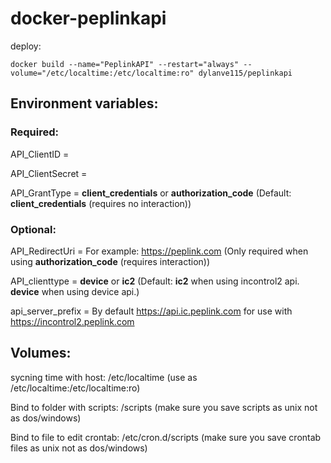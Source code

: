 # docker-peplinkapi
deploy:
```
docker build --name="PeplinkAPI" --restart="always" --volume="/etc/localtime:/etc/localtime:ro" dylanve115/peplinkapi
```
## Environment variables:
### Required:
API_ClientID = 

API_ClientSecret = 

API_GrantType = **client_credentials** or **authorization_code** (Default: **client_credentials** (requires no interaction))

### Optional:

API_RedirectUri = For example: https://peplink.com (Only required when using **authorization_code** (requires interaction))

API_clienttype = **device** or **ic2** (Default: **ic2** when using incontrol2 api. **device** when using device api.)
 
api_server_prefix = By default https://api.ic.peplink.com for use with https://incontrol2.peplink.com

## Volumes:
sycning time with host: /etc/localtime (use as /etc/localtime:/etc/localtime:ro)

Bind to folder with scripts: /scripts (make sure you save scripts as unix not as dos/windows)

Bind to file to edit crontab: /etc/cron.d/scripts (make sure you save crontab files as unix not as dos/windows)
